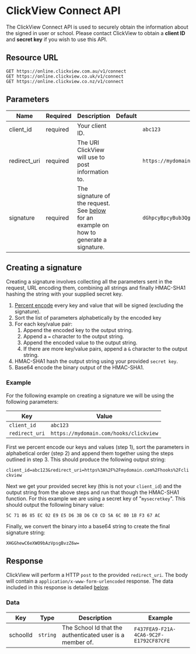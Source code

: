 # ClickView Connect API

The ClickView Connect API is used to securely obtain the information about the signed in user or school. Please contact ClickView to obtain a **client ID** and **secret key** if you wish to use this API.

## Resource URL

```http
GET https://online.clickview.com.au/v1/connect
GET https://online.clickview.co.uk/v1/connect
GET https://online.clickview.co.nz/v1/connect
```

## Parameters

| Name | Required | Description | Default | Example |
| ---- | -------- | ----------- | ------- | ------- |
| client_id | required | Your client ID. || `abc123` |
| redirect_uri | required | The URI ClickView will use to post information to. || `https://mydomain.com/hooks/clickview` |
| signature | required | The signature of the request. See [below](#creating-a-signature) for an example on how to generate a signature. | | `dGhpcyBpcyBub3QgYSByZWFsIHNpZ25hdHVyZSA6KA==` |

## Creating a signature

Creating a signature involves collecting all the parameters sent in the request, URL encoding them, combining all strings and finally HMAC-SHA1 hashing the string with your supplied secret key.

1. [Percent encode](https://tools.ietf.org/html/rfc3986#section-2.1) every key and value that will be signed (excluding the signature).
2. Sort the list of parameters alphabetically by the encoded key
3. For each key/value pair:
   1. Append the encoded key to the output string.
   2. Append a `=` character to the output string.
   3. Append the encoded value to the output string.
   4. If there are more key/value pairs, append a `&` character to the output string.
4. HMAC-SHA1 hash the output string using your provided `secret key`.
5. Base64 encode the binary output of the HMAC-SHA1.

### Example

For the following example on creating a signature we will be using the following parameters:

| Key | Value |
| ---- | ---- |
| `client_id` | `abc123` |
| `redirect_uri` | `https://mydomain.com/hooks/clickview` |

First we percent encode our keys and values (step 1), sort the parameters in alphabetical order (step 2) and append them together using the steps outlined in step 3. This should produce the following output string:

`client_id=abc123&redirect_uri=https%3A%2F%2Fmydomain.com%2Fhooks%2Fclickview`

Next we get your provided secret key (this is not your `client_id`) and the output string from the above steps and run that though the HMAC-SHA1 function. For this example we are using a secret key of "`mysecretkey`". This should output the following binary value:

`5C 71 86 85 EC 02 E9 E5 D6 3B D6 C0 CD 5A 6C 80 1B F3 67 AC`

Finally, we convert the binary into a base64 string to create the final signature string:

`XHGGhewC6eXWO9bAzVpsgBvzZ6w=`

## Response

ClickView will perform a HTTP `post` to the provided `redirect_uri`. The body will contain a `application/x-www-form-urlencoded` response. The data included in this response is detailed [below](#data).

### Data

| Key      | Type     | Description | Example |
| -------- | -------- | ----------- | ------- |
| schoolId | `string` | The School Id that the authenticated user is a member of. | `F437FEA9-F21A-4CA6-9C2F-E1792CF87CFE`|
